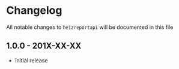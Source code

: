 # Changelog

All notable changes to `heizreportapi` will be documented in this file

## 1.0.0 - 201X-XX-XX

- initial release
